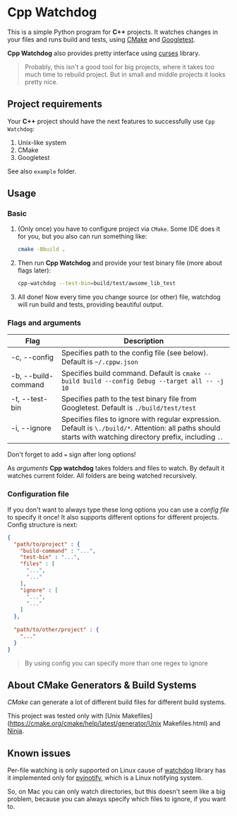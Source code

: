 # 		Cpp Watchdog

This is a simple Python program for **C++** projects. It watches changes in your files and runs build and tests, using [CMake](https://cmake.org/) and [Googletest](https://github.com/google/googletest).

**Cpp Watchdog** also provides pretty interface using [curses](https://docs.python.org/3/howto/curses.html) library.

> Probably, this isn't a good tool for big projects, where it takes too much time to rebuild project. But in small and middle projects it looks pretty nice.

## Project requirements

Your **C++** project should have the next features to successfully use `Cpp Watchdog`:

1. Unix-like system
2. CMake
3. Googletest

See also `example` folder.

## Usage

### Basic

1. (Only once) you have to configure project via `CMake`. Some IDE does it for you, but you also can run something like:

   ```bash
   cmake -Bbuild .
   ```

2. Then run **Cpp Watchdog** and provide your test binary file (more about flags later):

   ```bash
   cpp-watchdog --test-bin=build/test/awsome_lib_test
   ```

3. All done! Now every time you change source (or other) file, watchdog will run build and tests, providing beautiful output.

### Flags and arguments

| Flag                | Description                                                  |
| ------------------- | ------------------------------------------------------------ |
| -c,  --config       | Specifies path to the config file (see below). Default is `~/.cppw.json` |
| -b, --build-command | Specifies build command. Default is `cmake --build build --config Debug --target all -- -j 10` |
| -t, --test-bin      | Specifies path to the test binary file from Googletest. Default is `./build/test/test` |
| -i, --ignore        | Specifies files to ignore with regular expression. Default is `\./build/*`. Attention: all paths should starts with watching directory prefix, including `.`. |

Don't forget to add `=` sign after long options!

As *arguments* **Cpp watchdog** takes folders and files to watch. By default it watches current folder. All folders are being watched recursively.

### Configuration file

If you don't want to always type these long options you can use a *config file* to specify it once! It also supports different options for different projects. Config structure is next:

```json
{
  "path/to/project" : {
    "build-command" : "...",
    "test-bin" : "...",
    "files" : [
      "...",
      "..."
    ],
    "ignore" : [
      "...",
      "..."
    ]
  },
  
  "path/to/other/project" : {
    "..."
  }
}
```

> By using config you can specify more than one regex to ignore

## About CMake Generators & Build Systems

*CMake* can generate a lot of different build files for different build systems.

This project was tested only with [Unix Makefiles](https://cmake.org/cmake/help/latest/generator/Unix Makefiles.html) and [Ninja](https://cmake.org/cmake/help/latest/generator/Ninja.html).

## Known issues

Per-file watching is only supported on Linux cause of [watchdog](https://github.com/gorakhargosh/watchdog) library has it implemented only for [pyinotify](http://github.com/seb-m/pyinotify), which is a Linux notifying system.

So, on Mac you can only watch directories, but this doesn't seem like a big problem, because you can always specify which files to ignore, if you want to.



